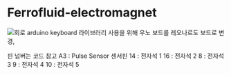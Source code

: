 # Ferrofluid-electromagnet
![회로](https://user-images.githubusercontent.com/74240822/234887301-7be103c5-d0fe-4f73-be16-bec526bbd524.png)
arduino keyboard 라이브러리 사용을 위해 우노 보드를 레오나르도 보드로 변경,

핀 넘버는 코드 참고
A3 : Pulse Sensor 센서핀
14 : 전자석 1
16 : 전자석 2
8 : 전자석 3
9 : 전자석 4
10 : 전자석 5
